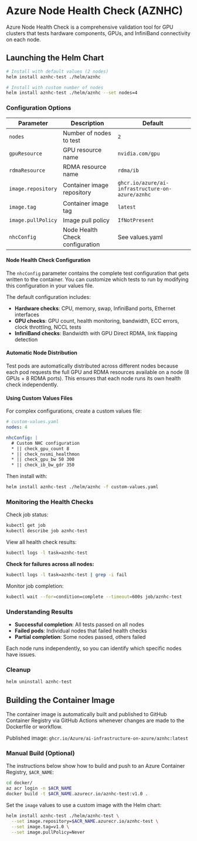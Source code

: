 # Azure Node Health Check (AZNHC)

Azure Node Health Check is a comprehensive validation tool for GPU clusters that tests hardware components, GPUs, and InfiniBand connectivity on each node.

## Launching the Helm Chart

```bash
# Install with default values (2 nodes)
helm install aznhc-test ./helm/aznhc

# Install with custom number of nodes
helm install aznhc-test ./helm/aznhc --set nodes=4
```

### Configuration Options

| Parameter | Description | Default |
|-----------|-------------|---------|
| `nodes` | Number of nodes to test | `2` |
| `gpuResource` | GPU resource name | `nvidia.com/gpu` |
| `rdmaResource` | RDMA resource name | `rdma/ib` |
| `image.repository` | Container image repository | `ghcr.io/azure/ai-infrastructure-on-azure/aznhc` |
| `image.tag` | Container image tag | `latest` |
| `image.pullPolicy` | Image pull policy | `IfNotPresent` |
| `nhcConfig` | Node Health Check configuration | See values.yaml |

#### Node Health Check Configuration

The `nhcConfig` parameter contains the complete test configuration that gets written to the container. You can customize which tests to run by modifying this configuration in your values file.

The default configuration includes:
- **Hardware checks**: CPU, memory, swap, InfiniBand ports, Ethernet interfaces
- **GPU checks**: GPU count, health monitoring, bandwidth, ECC errors, clock throttling, NCCL tests
- **InfiniBand checks**: Bandwidth with GPU Direct RDMA, link flapping detection

#### Automatic Node Distribution

Test pods are automatically distributed across different nodes because each pod requests the full GPU and RDMA resources available on a node (8 GPUs + 8 RDMA ports). This ensures that each node runs its own health check independently.

#### Using Custom Values Files

For complex configurations, create a custom values file:

```yaml
# custom-values.yaml
nodes: 4

nhcConfig: |
  # Custom NHC configuration
  * || check_gpu_count 8
  * || check_nvsmi_healthmon
  * || check_gpu_bw 50 300
  * || check_ib_bw_gdr 350
```

Then install with:
```bash
helm install aznhc-test ./helm/aznhc -f custom-values.yaml
```

### Monitoring the Health Checks

Check job status:
```bash
kubectl get job
kubectl describe job aznhc-test
```

View all health check results:
```bash
kubectl logs -l task=aznhc-test
```

**Check for failures across all nodes:**
```bash
kubectl logs -l task=aznhc-test | grep -i fail
```

Monitor job completion:
```bash
kubectl wait --for=condition=complete --timeout=600s job/aznhc-test
```

### Understanding Results

- **Successful completion**: All tests passed on all nodes
- **Failed pods**: Individual nodes that failed health checks
- **Partial completion**: Some nodes passed, others failed

Each node runs independently, so you can identify which specific nodes have issues.

### Cleanup

```bash
helm uninstall aznhc-test
```

## Building the Container Image

The container image is automatically built and published to GitHub Container Registry via GitHub Actions whenever changes are made to the Dockerfile or workflow.

Published image: `ghcr.io/Azure/ai-infrastructure-on-azure/aznhc:latest`

### Manual Build (Optional)

The instructions below show how to build and push to an Azure Container Registry, `$ACR_NAME`:

```bash
cd docker/
az acr login -n $ACR_NAME
docker build -t $ACR_NAME.azurecr.io/aznhc-test:v1.0 .
```

Set the `image` values to use a custom image with the Helm chart:

```bash
helm install aznhc-test ./helm/aznhc-test \
  --set image.repository=$ACR_NAME.azurecr.io/aznhc-test \
  --set image.tag=v1.0 \
  --set image.pullPolicy=Never
```
